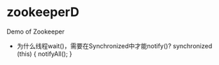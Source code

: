 # zookeeperD
Demo of Zookeeper

* 为什么线程wait()，需要在Synchronized中才能notify()?
synchronized (this) { 
  notifyAll();
}

